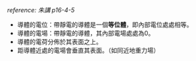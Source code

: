 *reference: 朱講 p16-4-5*
- 導體的電位：帶靜電的導體是一個**等位體**，即內部電位處處相等。
- 導體的電場：帶靜電的導體，其內部電場處處為0。
- 導體的電荷分佈於其表面之上。
- 距導體近處的電場會垂直其表面。（如同近地重力場）